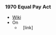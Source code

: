 ### 1970 Equal Pay Act
- [Wiki](https://en.wikipedia.org/wiki/Equal_Pay_Act_1970)
- On
    - ` ` [link]